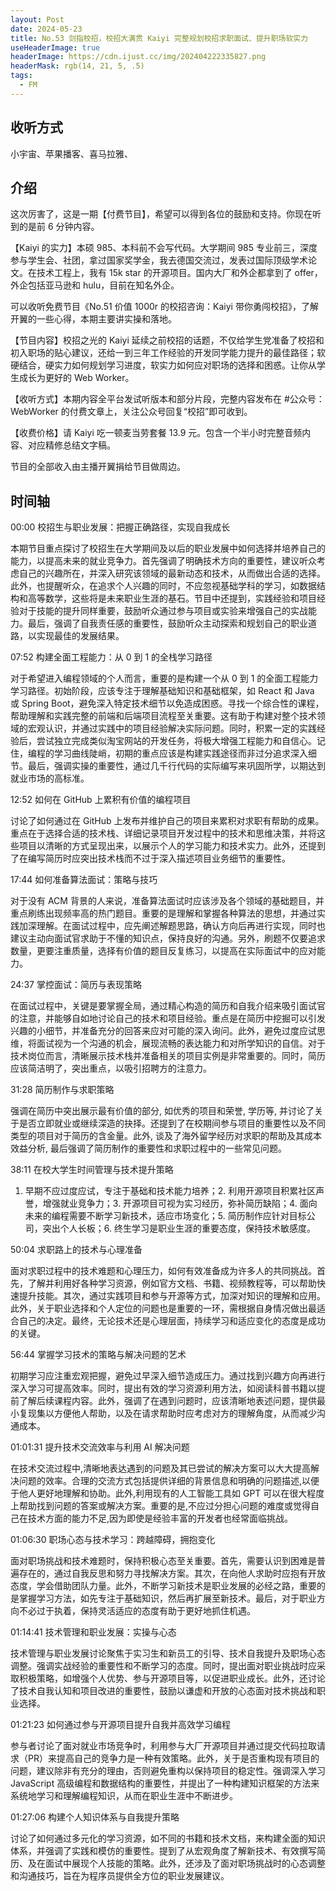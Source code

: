 ```yaml
---
layout: Post
date: 2024-05-23
title: No.53 剑指校招，校招大满贯 Kaiyi 完整规划校招求职面试、提升职场软实力
useHeaderImage: true
headerImage: https://cdn.ijust.cc/img/202404222335827.png
headerMask: rgb(14, 21, 5, .5)
tags:
  - FM
---
```


## 收听方式

小宇宙、苹果播客、喜马拉雅、

## 介绍

这次厉害了，这是一期【付费节目】，希望可以得到各位的鼓励和支持。你现在听到的是前 6 分钟内容。

【Kaiyi 的实力】本硕 985、本科前不会写代码。大学期间 985 专业前三，深度参与学生会、社团，拿过国家奖学金，我去德国交流过，发表过国际顶级学术论文。在技术工程上，我有 15k star 的开源项目。国内大厂和外企都拿到了 offer，外企包括亚马逊和 hulu，目前在知名外企。

可以收听免费节目《No.51 价值 1000r 的校招咨询：Kaiyi 带你勇闯校招》，了解开翼的一些心得，本期主要讲实操和落地。

【节目内容】校招之光的 Kaiyi 延续之前校招的话题，不仅给学生党准备了校招和初入职场的贴心建议，还给一到三年工作经验的开发同学能力提升的最佳路径；软硬结合，硬实力如何规划学习进度，软实力如何应对职场的选择和困惑。让你从学生成长为更好的 Web Worker。

【收听方式】本期内容全平台发试听版本和部分片段，完整内容发布在 #公众号：WebWorker 的付费文章上，关注公众号回复“校招”即可收到。

【收费价格】请 Kaiyi 吃一顿麦当劳套餐 13.9 元。包含一个半小时完整音频内容、对应精修总结文字稿。

节目的全部收入由主播开翼捐给节目做周边。

## 时间轴

00:00 校招生与职业发展：把握正确路径，实现自我成长

本期节目重点探讨了校招生在大学期间及以后的职业发展中如何选择并培养自己的能力，以提高未来的就业竞争力。首先强调了明确技术方向的重要性，建议听众考虑自己的兴趣所在，并深入研究该领域的最新动态和技术，从而做出合适的选择。此外，也提醒听众，在追求个人兴趣的同时，不应忽视基础学科的学习，如数据结构和高等数学，这些将是未来职业生涯的基石。节目中还提到，实践经验和项目经验对于技能的提升同样重要，鼓励听众通过参与项目或实验来增强自己的实战能力。最后，强调了自我责任感的重要性，鼓励听众主动探索和规划自己的职业道路，以实现最佳的发展结果。

07:52 构建全面工程能力：从 0 到 1 的全栈学习路径

对于希望进入编程领域的个人而言，重要的是构建一个从 0 到 1 的全面工程能力学习路径。初始阶段，应该专注于理解基础知识和基础框架，如 React 和 Java 或 Spring Boot，避免深入特定技术细节以免造成困惑。寻找一个综合性的课程，帮助理解和实践完整的前端和后端项目流程至关重要。这有助于构建对整个技术领域的宏观认识，并通过实践中的项目经验解决实际问题。同时，积累一定的实践经验后，尝试独立完成类似淘宝网站的开发任务，将极大增强工程能力和自信心。记住，编程的学习曲线陡峭，初期的重点应该是构建实践途径而非过分追求深入细节。最后，强调实操的重要性，通过几千行代码的实际编写来巩固所学，以期达到就业市场的高标准。

12:52 如何在 GitHub 上累积有价值的编程项目

讨论了如何通过在 GitHub 上发布并维护自己的项目来累积对求职有帮助的成果。重点在于选择合适的技术栈、详细记录项目开发过程中的技术和思维决策，并将这些项目以清晰的方式呈现出来，以展示个人的学习能力和技术实力。此外，还提到了在编写简历时应突出技术栈而不过于深入描述项目业务细节的重要性。

17:44 如何准备算法面试：策略与技巧

对于没有 ACM 背景的人来说，准备算法面试时应该涉及各个领域的基础题目，并重点刷练出现频率高的热门题目。重要的是理解和掌握各种算法的思想，并通过实践加深理解。在面试过程中，应先阐述解题思路，确认方向后再进行实现，同时也建议主动向面试官求助于不懂的知识点，保持良好的沟通。另外，刷题不仅要追求数量，更要注重质量，选择有价值的题目反复练习，以提高在实际面试中的应对能力。

24:37 掌控面试：简历与表现策略

在面试过程中，关键是要掌握全局，通过精心构造的简历和自我介绍来吸引面试官的注意，并能够自如地讨论自己的技术和项目经验。重点是在简历中挖掘可以引发兴趣的小细节，并准备充分的回答来应对可能的深入询问。此外，避免过度应试思维，将面试视为一个沟通的机会，展现流畅的表达能力和对所学知识的自信。对于技术岗位而言，清晰展示技术栈并准备相关的项目实例是非常重要的。同时，简历应该简洁明了，突出重点，以吸引招聘方的注意力。

31:28 简历制作与求职策略

强调在简历中突出展示最有价值的部分, 如优秀的项目和荣誉, 学历等, 并讨论了关于是否立即就业或继续深造的抉择。还提到了在校期间参与项目的重要性以及不同类型的项目对于简历的含金量。此外, 谈及了海外留学经历对求职的帮助及其成本效益分析, 最后强调了简历制作的重要性和求职过程中的一些常见问题。

38:11 在校大学生时间管理与技术提升策略

1. 早期不应过度应试，专注于基础和技术能力培养；2. 利用开源项目积累社区声誉，增强就业竞争力；3. 开源项目可视为实习经历，弥补简历缺陷；4. 面向未来的编程需要不断学习新技术，适应市场变化；5. 简历制作应针对目标公司，突出个人长板；6. 终生学习是职业生涯的重要态度，保持技术敏感度。

50:04 求职路上的技术与心理准备

面对求职过程中的技术难题和心理压力，如何有效准备成为许多人的共同挑战。首先，了解并利用好各种学习资源，例如官方文档、书籍、视频教程等，可以帮助快速提升技能。其次，通过实践项目和参与开源等方式，加深对知识的理解和应用。此外，关于职业选择和个人定位的问题也是重要的一环，需根据自身情况做出最适合自己的决定。最终，无论技术还是心理层面，持续学习和适应变化的态度是成功的关键。

56:44 掌握学习技术的策略与解决问题的艺术

初期学习应注重宏观把握，避免过早深入细节造成压力。通过找到兴趣方向再进行深入学习可提高效率。同时，提出有效的学习资源利用方法，如阅读科普书籍以提前了解后续课程内容。此外，强调了在遇到问题时，应该清晰地表述问题，提供最小复现集以方便他人帮助，以及在请求帮助时应考虑对方的理解角度，从而减少沟通成本。

01:01:31 提升技术交流效率与利用 AI 解决问题

在技术交流过程中,清晰地表达遇到的问题及其已尝试的解决方案可以大大提高解决问题的效率。合理的交流方式包括提供详细的背景信息和明确的问题描述,以便于他人更好地理解和协助。此外,利用现有的人工智能工具如 GPT 可以在很大程度上帮助找到问题的答案或解决方案。重要的是,不应过分担心问题的难度或觉得自己在技术方面的能力不足,因为即使是经验丰富的开发者也经常面临挑战。

01:06:30 职场心态与技术学习：跨越障碍，拥抱变化

面对职场挑战和技术难题时，保持积极心态至关重要。首先，需要认识到困难是普遍存在的，通过自我反思和努力寻找解决方案。其次，在向他人求助时应抱有开放态度，学会借助团队力量。此外，不断学习新技术是职业发展的必经之路，重要的是掌握学习方法，如先专注于基础知识，然后再扩展至新技术。最后，对于职业方向不必过于执着，保持灵活适应的态度有助于更好地抓住机遇。

01:14:41 技术管理和职业发展：实操与心态

技术管理与职业发展讨论聚焦于实习生和新员工的引导、技术自我提升及职场心态调整。强调实战经验的重要性和不断学习的态度。同时，提出面对职业挑战时应采取积极策略，如增强个人优势、参与开源项目等，以促进职业成长。此外，还讨论了技术自我认知和项目改进的重要性，鼓励以谦虚和开放的心态面对技术挑战和职业选择。

01:21:23 如何通过参与开源项目提升自我并高效学习编程

参与者讨论了面对就业市场竞争时，利用参与大厂开源项目并通过提交代码拉取请求（PR）来提高自己的竞争力是一种有效策略。此外，关于是否重构现有项目的问题，建议除非有充分的理由，否则避免重构以保持项目的稳定性。强调深入学习 JavaScript 高级编程和数据结构的重要性，并提出了一种构建知识框架的方法来系统地学习和理解编程知识，从而在职业生涯中不断进步。

01:27:06 构建个人知识体系与自我提升策略

讨论了如何通过多元化的学习资源，如不同的书籍和技术文档，来构建全面的知识体系，并强调了实践和模仿的重要性。提到了从宏观角度了解新技术、有效撰写简历、及在面试中展现个人技能的策略。此外，还涉及了面对职场挑战时的心态调整和沟通技巧，旨在为程序员提供全方位的职业发展建议。

